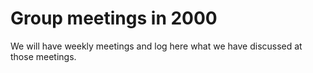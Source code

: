 Group meetings in 2000
================

We will have weekly meetings and log here what we have discussed at those meetings.